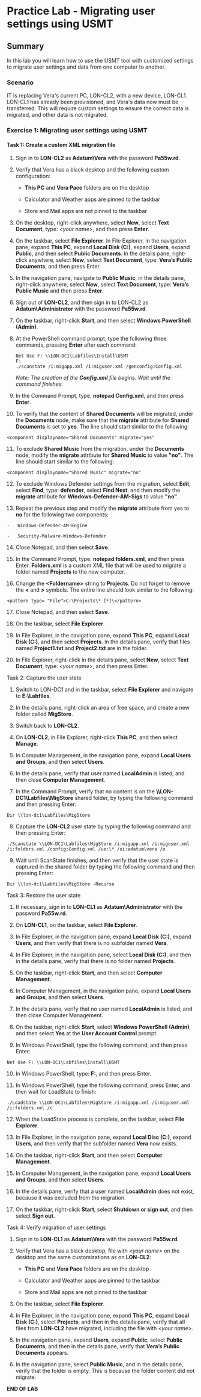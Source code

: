 # Practice Lab - Migrating user settings using USMT

## Summary

In this lab you will learn how to use the USMT tool with customized settings to migrate user settings and data from one computer to another.

### Scenario

IT is replacing Vera's current PC, LON-CL2, with a new device, LON-CL1.  LON-CL1 has already been provisioned, and Vera's data now must be transferred.  This will require custom settings to ensure the correct data is migrated, and other data is not migrated.

### Exercise 1: Migrating user settings using USMT

#### Task 1: Create a custom XML migration file

1.  Sign in to **LON-CL2** as **Adatum\\Vera** with the password **Pa55w.rd**.

2.  Verify that Vera has a black desktop and the following custom configuration:

    -   **This PC** and **Vera Pace** folders are on the desktop

    -   Calculator and Weather apps are pinned to the taskbar

    -   Store and Mail apps are not pinned to the taskbar

3.  On the desktop, right-click anywhere, select **New**, select **Text
    Document**, type: *\<your name\>*, and then press **Enter**.

4.  On the taskbar, select **File Explorer**. In File Explorer, in the
    navigation pane, expand **This PC**, expand **Local Disk (C:)**, expand
    **Users**, expand **Public**, and then select **Public Documents**. In the
    details pane, right-click anywhere, select **New**, select **Text
    Document**, type: **Vera’s Public Documents**, and then press Enter.

5.  In the navigation pane, navigate to **Public Music**, in the details pane,
    right-click anywhere, select **New**, select **Text Document**, type:
    **Vera’s Public Music** and then press **Enter**.

6.  Sign out of **LON-CL2**, and then sign in to LON-CL2 as
    **Adatum\\Administrator** with the password **Pa55w.rd**.

7.  On the taskbar, right-click **Start**, and then select **Windows PowerShell
    (Admin)**.

8.  At the PowerShell command prompt, type the following three commands,
    pressing **Enter** after each command:

    ```
    Net Use F: \\LON-DC1\Labfiles\Install\USMT
    F:  
    ./scanstate /i:migapp.xml /i:miguser.xml /genconfig:Config.xml
    
    ```
    
    _Note: The creation of the **Config.xml** file begins. Wait until the command finishes._

9.  In the Command Prompt, type: **notepad Config.xml**, and then press
    **Enter**.

10.  To verify that the content of **Shared Documents** will be migrated, under
    the **Documents** node, make sure that the **migrate** attribute for
    **Shared Documents** is set to **yes**. The line should start similar to the
    following:

```
<component displayname="Shared Documents" migrate="yes"

```
11.  To exclude **Shared Music** from the migration, under the **Documents**
    node, modify the **migrate** attribute for **Shared Music** to value
    **"no"**. The line should start similar to the
    following:

```
<component displayname="Shared Music" migrate="no"

```
12.  To exclude Windows Defender settings from the migration, select **Edit**,
    select **Find**, type: **defender**, select **Find Next**, and then modify
    the **migrate** attribute for **Windows-Defender-AM-Sigs** to value
    **"no"**.

13.  Repeat the previous step and modify the **migrate** attribute from yes to
    **no** for the following two components:

    -   Windows-Defender-AM-Engine

    -   Security-Malware-Windows-Defender

14.  Close Notepad, and then select **Save**.

15.  In the Command Prompt, type: **notepad folders.xml**, and then press Enter.
    **Folders.xml** is a custom XML file that will be used to migrate a folder
    named **Projects** to the new computer.

16.  Change the **\<Foldername\>** string to **Projects**. Do not forget to
    remove the **\<** and **\>** symbols. The entire line should look similar to
    the following:

```
<pattern type= "File">C:\Projects\* [*]\</pattern>

```
17.  Close Notepad, and then select **Save**.

18.  On the taskbar, select **File Explorer**.

19.  In File Explorer, in the navigation pane, expand **This PC**, expand **Local
    Disk (C:)**, and then select **Projects**. In the details pane, verify that
    files named **Project1.txt** and **Project2.txt** are in the folder.

20.  In File Explorer, right-click in the details pane, select **New**, select
    **Text Document**, type: *\<your name\>*, and then press Enter.

Task 2: Capture the user state

1. Switch to LON-DC1 and in the taskbar, select **File Explorer** and navigate to **E:\Labfiles**.

2.  In the details pane, right-click an area of free space, and create a new folder called **MigStore**.

3.  Switch back to **LON-CL2**.

4.  On **LON-CL2**, in File Explorer, right-click **This PC**, and then select
    **Manage**.

5.  In Computer Management, in the navigation pane, expand **Local Users and
    Groups**, and then select **Users**.

6.  In the details pane, verify that user named **LocalAdmin** is listed, and
    then close **Computer Management**.

7.  In the Command Prompt, verify that no content is on the
    **\\\\LON-DC1\\Labfiles\\MigStore** shared folder, by typing the following command and
    then pressing Enter:

```
Dir \\lon-dc1\Labfiles\MigStore

```
8.  Capture the **LON-CL2** user state by typing the following command and then
    pressing Enter:

```
./Scanstate \\LON-DC1\Labfiles\MigStore /i:migapp.xml /i:miguser.xml /i:folders.xml /config:Config.xml /ue:\* /ui:adatum\vera /o

```
9.  Wait until ScanState finishes, and then verify that the user state is
    captured in the shared folder by typing the following command and then
    pressing Enter:

```
Dir \\lon-dc1\Labfiles\MigStore -Recurse

```

Task 3: Restore the user state

1.  If necessary, sign in to **LON-CL1** as **Adatum\\Administrator** with the
    password **Pa55w.rd**.

2.  On **LON-CL1**, on the taskbar, select **File Explorer**.

3.  In File Explorer, in the navigation pane, expand **Local Disk (C:)**, expand
    **Users**, and then verify that there is no subfolder named **Vera**.

4.  In File Explorer, in the navigation pane, select **Local Disk (C:)**, and
    then in the details pane, verify that there is no folder named **Projects**.

5.  On the taskbar, right-click **Start**, and then select **Computer
    Management**.

6.  In Computer Management, in the navigation pane, expand **Local Users and
    Groups**, and then select **Users**.

7.  In the details pane, verify that no user named **LocalAdmin** is listed, and
    then close Computer Management.

8.  On the taskbar, right-click **Start**, select **Windows PowerShell
    (Admin)**, and then select **Yes** at the **User Account Control** prompt.

9.  In Windows PowerShell, type the following command, and then press Enter:

```
Net Use F: \\LON-DC1\Labfiles\Install\USMT

```
10.  In Windows PowerShell, type: **F:**, and then press Enter.

11.  In Windows PowerShell, type the following command, press Enter, and then
    wait for LoadState to finish:

```
./Loadstate \\LON-DC1\Labfiles\MigStore /i:migapp.xml /i:miguser.xml /i:folders.xml /c

```
12.  When the LoadState process is complete, on the taskbar, select **File Explorer**.

13.  In File Explorer, in the navigation pane, expand **Local Disc (C:)**, expand
    **Users**, and then verify that the subfolder named **Vera** now exists.

14.  On the taskbar, right-click **Start**, and then select **Computer
    Management**.

15.  In Computer Management, in the navigation pane, expand **Local Users and
    Groups**, and then select **Users**.

16.  In the details pane, verify that a user named **LocalAdmin** does not exist,
    because it was excluded from the migration.

17.  On the taskbar, right-click **Start**, select **Shutdown or sign out**, and
    then select **Sign out**.

Task 4: Verify migration of user settings

1.  Sign in to **LON-CL1** as **Adatum\\Vera** with the password **Pa55w.rd**.

2.  Verify that Vera has a black desktop, file with *\<your name\>* on the
    desktop and the same customizations as on **LON-CL2**:

    -   **This PC** and **Vera Pace** folders are on the desktop

    -   Calculator and Weather apps are pinned to the taskbar

    -   Store and Mail apps are not pinned to the taskbar

3.  On the taskbar, select **File Explorer**.

4.  In File Explorer, in the navigation pane, expand **This PC**, expand **Local
    Disk (C:)**, select **Projects**, and then in the details pane, verify that
    all files from **LON-CL2** have migrated, including the file with *\<your
    name\>*.

5.  In the navigation pane, expand **Users**, expand **Public**, select **Public
    Documents**, and then in the details pane, verify that **Vera’s Public
    Documents** appears.

6.  In the navigation pane, select **Public Music**, and in the details pane,
    verify that the folder is empty. This is because the folder content did not
    migrate.


**END OF LAB**
